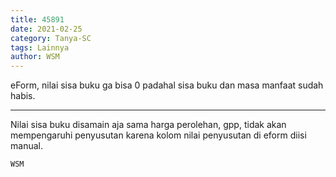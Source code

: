 ```yaml
---
title: 45891
date: 2021-02-25
category: Tanya-SC
tags: Lainnya
author: WSM
---
```


eForm, nilai sisa buku ga bisa 0 padahal sisa buku dan masa manfaat sudah habis.

---

Nilai sisa buku disamain aja sama harga perolehan, gpp, tidak akan mempengaruhi penyusutan karena kolom nilai penyusutan di eform diisi manual.

`WSM`
